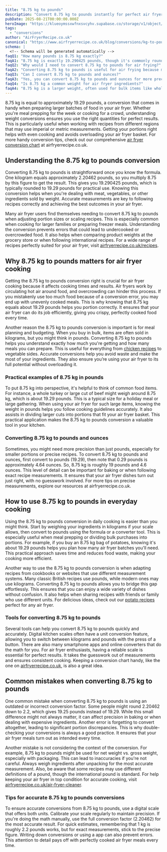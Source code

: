 ```yaml
---
title: "8.75 kg to pounds"
description: "Convert 8.75 kg to pounds instantly for perfect air fryer portions. Get accurate measurements and cooking tips for hassle-free meal prep."
pubDate: 2025-08-21T00:00:00.000Z
heroImage: "https://klueoymssxwfnxsvcyhv.supabase.co/storage/v1/object/public/Shmucket/8-75-kg-to-pounds.webp"
tags:
  - "conversions"
author: "AirFryerRecipe.co.uk"
canonical: "https://www.airfryerrecipe.co.uk/blog/conversions/kg-to-pounds/8-75-kg-to-pounds"
schema: |
  <!-- Schema will be generated automatically -->
faqQ1: "How many pounds is 8.75 kg exactly?"
faqA1: "8.75 kg is exactly 19.290425 pounds, though it's commonly rounded to 19.29 pounds for practical use. This precision is important for recipes where exact measurements matter, such as when baking or preparing large cuts of meat in your air fryer. Using the full conversion ensures your dishes turn out perfectly every time."
faqQ2: "Why would I need to convert 8.75 kg to pounds for air frying?"
faqA2: "Converting 8.75 kg to pounds is useful for air frying because many recipes and packaging use different measurement systems. Knowing the weight in pounds helps you portion correctly, avoid overloading your air fryer basket, and follow cooking times accurately. This is especially handy when meal prepping or cooking for a crowd, ensuring even and efficient results."
faqQ3: "Can I convert 8.75 kg to pounds and ounces?"
faqA3: "Yes, you can convert 8.75 kg to pounds and ounces for more precise measurements. 8.75 kg is approximately 19 pounds and 4.64 ounces. This level of detail is helpful for recipes that require exact weights, such as when making dough or seasoning meats for the air fryer. It ensures consistency and perfect outcomes in your cooking."
faqQ4: "Is 8.75 kg a common weight for air fryer ingredients?"
faqA4: "8.75 kg is a larger weight, often used for bulk items like whole poultry, large roasts, or big bags of vegetables. While you might not cook 8.75 kg at once in an air fryer, converting it to pounds (19.29) helps you divide it into manageable portions. This is ideal for meal prepping or cooking in batches, making your air fryer more versatile."
---
```

<p>8.75 kg is equal to approximately 19.29 pounds, a conversion that comes in handy when preparing larger batches of food in your air fryer. Whether you're meal prepping for the week or cooking for a crowd, understanding weight conversions ensures you use the right quantities for perfect results. This is particularly useful when working with recipes from different regions that may use imperial or metric measurements. Getting your portions right helps with even cooking and avoids overloading your air fryer basket. For more handy conversion tips, check out our comprehensive <a href="https://www.airfryerrecipe.co.uk/air-fryer-conversion-chart">air fryer conversion chart</a> at airfryerrecipe.co.uk.</p>

<h2>Understanding the 8.75 kg to pounds conversion</h2>
<p>Converting 8.75 kg to pounds is straightforward once you know the formula. One kilogram equals approximately 2.20462 pounds, so you multiply 8.75 by this figure to get the result. This gives you 19.290425 pounds, which is typically rounded to 19.29 pounds for practical use. Knowing this conversion helps when you're dealing with meat, vegetables, or other ingredients sold by weight. Accurate measurements are key to following recipes correctly and achieving the best outcomes in your air fryer.</p>
<p>Many air fryer users find themselves needing to convert 8.75 kg to pounds when adjusting portion sizes or scaling recipes. This is especially common when cooking for larger families or preparing freezer meals. Understanding the conversion prevents errors that could lead to undercooked or overcrowded food. It also helps when comparing product weights at the grocery store or when following international recipes. For a wide range of recipes perfectly suited for your air fryer, visit <a href="https://www.airfryerrecipe.co.uk/recipes">airfryerrecipe.co.uk/recipes</a>.</p>

<h2>Why 8.75 kg to pounds matters for air fryer cooking</h2>
<p>Getting the 8.75 kg to pounds conversion right is crucial for air fryer cooking because it affects cooking times and results. Air fryers work by circulating hot air around food, and overcrowding can hinder this process. If you mistakenly use too much food because of a conversion error, you may end up with unevenly cooked meals. This is why knowing that 8.75 kg equals about 19.29 pounds helps you portion correctly. It ensures that your air fryer can do its job efficiently, giving you crispy, perfectly cooked food every time.</p>
<p>Another reason the 8.75 kg to pounds conversion is important is for meal planning and budgeting. When you buy in bulk, items are often sold in kilograms, but you might think in pounds. Converting 8.75 kg to pounds helps you understand exactly how much you're getting and how many meals you can prepare. This is useful for everything from <a href="https://www.airfryerrecipe.co.uk/recipe-category/chicken">chicken recipes</a> to vegetable sides. Accurate conversions help you avoid waste and make the most of your ingredients. They also ensure you’re using your air fryer to its full potential without overloading it.</p>

<h3>Practical examples of 8.75 kg in pounds</h3>
<p>To put 8.75 kg into perspective, it's helpful to think of common food items. For instance, a whole turkey or large cut of beef might weigh around 8.75 kg, which is about 19.29 pounds. This is a typical size for a holiday meal or large gathering. When using your air fryer for such large items, knowing the weight in pounds helps you follow cooking guidelines accurately. It also assists in dividing larger cuts into portions that fit your air fryer basket. This practical application makes the 8.75 kg to pounds conversion a valuable tool in your kitchen.</p>

<h3>Converting 8.75 kg to pounds and ounces</h3>
<p>Sometimes, you might need more precision than just pounds, especially for smaller portions or precise recipes. To convert 8.75 kg to pounds and ounces, first convert to pounds (19.29), then note that 0.29 pounds is approximately 4.64 ounces. So, 8.75 kg is roughly 19 pounds and 4.6 ounces. This level of detail can be important for baking or when following exact recipe measurements. It ensures that your air fryer dishes turn out just right, with no guesswork involved. For more tips on precise measurements, explore our resources at airfryerrecipe.co.uk.</p>

<h2>How to use 8.75 kg to pounds in everyday cooking</h2>
<p>Using the 8.75 kg to pounds conversion in daily cooking is easier than you might think. Start by weighing your ingredients in kilograms if your scale allows, then convert to pounds using the formula or a converter tool. This is especially useful when meal prepping or dividing bulk purchases into portions. For example, if you buy an 8.75 kg bag of potatoes, knowing it's about 19.29 pounds helps you plan how many air fryer batches you'll need. This practical approach saves time and reduces food waste, making your cooking more efficient.</p>
<p>Another way to use the 8.75 kg to pounds conversion is when adapting recipes from cookbooks or websites that use different measurement systems. Many classic British recipes use pounds, while modern ones may use kilograms. Converting 8.75 kg to pounds allows you to bridge this gap effortlessly. This ensures that you can enjoy a wide variety of dishes without confusion. It also helps when sharing recipes with friends or family who use different units. For delicious ideas, check out our <a href="https://www.airfryerrecipe.co.uk/recipe-category/potatoes">potato recipes</a> perfect for any air fryer.</p>

<h3>Tools for converting 8.75 kg to pounds</h3>
<p>Several tools can help you convert 8.75 kg to pounds quickly and accurately. Digital kitchen scales often have a unit conversion feature, allowing you to switch between kilograms and pounds with the press of a button. There are also many smartphone apps and online converters that do the math for you. For air fryer enthusiasts, having a reliable scale is essential for perfect results. It takes the guesswork out of measurements and ensures consistent cooking. Keeping a conversion chart handy, like the one on <a href="https://www.airfryerrecipe.co.uk">airfryerrecipe.co.uk</a>, is also a great idea.</p>

<h2>Common mistakes when converting 8.75 kg to pounds</h2>
<p>One common mistake when converting 8.75 kg to pounds is using an outdated or incorrect conversion factor. Some people might round 2.20462 down to 2.2, which gives 19.25 pounds instead of 19.29. While this small difference might not always matter, it can affect precision in baking or when dealing with expensive ingredients. Another error is forgetting to convert altogether, leading to significant portion discrepancies. This is why double-checking your conversions is always a good practice. It ensures that your air fryer meals turn out as intended every time.</p>
<p>Another mistake is not considering the context of the conversion. For example, 8.75 kg to pounds might be used for net weight vs. gross weight, especially with packaging. This can lead to inaccuracies if you're not careful. Always weigh ingredients after unpacking for the most accurate measurement. Also, be aware that some recipes may use different definitions of a pound, though the international pound is standard. For help keeping your air fryer in top condition for accurate cooking, visit <a href="https://www.airfryerrecipe.co.uk/air-fryer-cleaner">airfryerrecipe.co.uk/air-fryer-cleaner</a>.</p>

<h3>Tips for accurate 8.75 kg to pounds conversions</h3>
<p>To ensure accurate conversions from 8.75 kg to pounds, use a digital scale that offers both units. Calibrate your scale regularly to maintain precision. If you're doing the math manually, use the full conversion factor (2.20462) for the most accurate result. For quick estimates, remembering that 1 kg is roughly 2.2 pounds works, but for exact measurements, stick to the precise figure. Writing down conversions or using a app can also prevent errors. This attention to detail pays off with perfectly cooked air fryer meals every time.</p>

